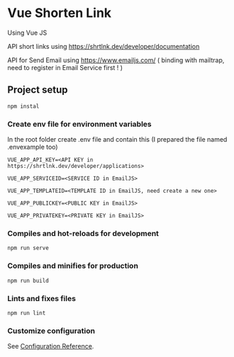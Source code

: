 # Vue Shorten Link

Using Vue JS

API short links using https://shrtlnk.dev/developer/documentation

API for Send Email using https://www.emailjs.com/ ( binding with mailtrap, need to register in Email Service first ! )

## Project setup

```
npm instal
```

### Create env file for environment variables

In the root folder create .env file and contain this (I prepared the file named .envexample too)

```
VUE_APP_API_KEY=<API KEY in https://shrtlnk.dev/developer/applications>

VUE_APP_SERVICEID=<SERVICE ID in EmailJS>

VUE_APP_TEMPLATEID=<TEMPLATE ID in EmailJS, need create a new one>

VUE_APP_PUBLICKEY=<PUBLIC KEY in EmailJS>

VUE_APP_PRIVATEKEY=<PRIVATE KEY in EmailJS>
```

### Compiles and hot-reloads for development

```
npm run serve
```

### Compiles and minifies for production

```
npm run build
```

### Lints and fixes files

```
npm run lint
```

### Customize configuration

See [Configuration Reference](https://cli.vuejs.org/config/).
